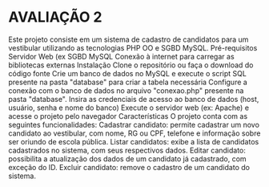 #   AVALIAÇÃO 2 

Este projeto consiste em um sistema de cadastro de candidatos para um vestibular utilizando as tecnologias PHP OO e SGBD MySQL.
Pré-requisitos
Servidor Web (ex
SGBD MySQL
Conexão à internet para carregar as bibliotecas externas
Instalação
Clone o repositório ou faça o download do código fonte
Crie um banco de dados no MySQL e execute o script SQL presente na pasta "database" para criar a tabela necessária
Configure a conexão com o banco de dados no arquivo "conexao.php" presente na pasta "database". Insira as credenciais de acesso ao banco de dados (host, usuário, senha e nome do banco)
Execute o servidor web (ex: Apache) e acesse o projeto pelo navegador
Características
O projeto conta com as seguintes funcionalidades:
Cadastrar candidato: permite cadastrar um novo candidato ao vestibular, com nome, RG ou CPF, telefone e informação sobre ser oriundo de escola pública.
Listar candidatos: exibe a lista de candidatos cadastrados no sistema, com seus respectivos dados.
Editar candidato: possibilita a atualização dos dados de um candidato já cadastrado, com exceção do ID.
Excluir candidato: remove o cadastro de um candidato do sistema.
